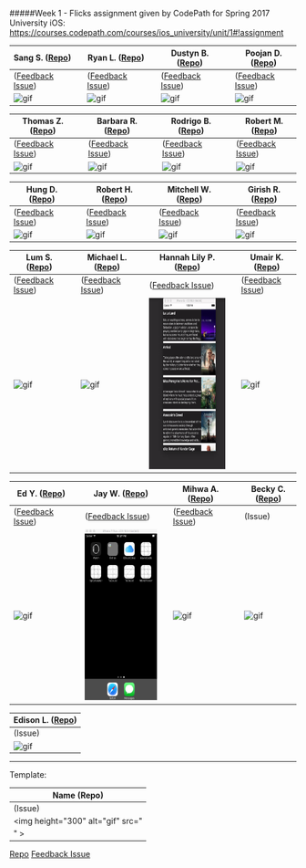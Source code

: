 #####Week 1 - Flicks assignment given by CodePath for Spring 2017 University iOS:
https://courses.codepath.com/courses/ios_university/unit/1#!assignment

| Sang S. ([Repo](https://github.com/SangSaephan/CodePath-Flicks)) | | Ryan L. ([Repo](https://github.com/ryanliszewski/Flickster)) | | Dustyn B. ([Repo](https://github.com/dustynaugust/MovieViewer)) | | Poojan D. ([Repo](https://github.com/pdave-sfsu/Flicks)) | 
| ---------------------------- | ---------------------------- | ---------------------------- | ---------------------------- | ---------------------------- |  ---------------------------- | ---------------------------- | 
| ([Feedback Issue](https://github.com/SangSaephan/CodePath-Flicks/issues/1)) | | ([Feedback Issue](https://github.com/ryanliszewski/Flickster/issues/1)) | | ([Feedback Issue](https://github.com/dustynaugust/MovieViewer/issues/1)) | | ([Feedback Issue](https://github.com/pdave-sfsu/Flicks/issues/1)) | 
| <img height="300" alt="gif" src="https://github.com/SangSaephan/CodePath-Flicks/blob/master/Flicks.gif" > | | <img height="300" alt="gif" src="http://i.imgur.com/svbJW2X.gif?raw=true" > | | <img height="300" alt="gif" src="https://github.com/dustynaugust/MovieViewer/blob/master/movieViewerWalkthrough.gif" > | | <img height="300" alt="gif" src="https://github.com/pdave-sfsu/Flicks/blob/master/FlicksGIF.gif" > |


| Thomas Z. ([Repo](https://github.com/thomashzhu/MovieViewer)) | | Barbara R. ([Repo](https://github.com/ristau/Flicks_Basic)) | | Rodrigo B. ([Repo](https://github.com/rodrigobell/movie-viewer)) | | Robert M. ([Repo](https://github.com/squeakyheatr/Flicks)) | 
| ---------------------------- | ---------------------------- | ---------------------------- | ---------------------------- | ---------------------------- |  ---------------------------- | ---------------------------- | 
| ([Feedback Issue](https://github.com/thomashzhu/MovieViewer/issues/1)) | | ([Feedback Issue](https://github.com/ristau/Flicks_Basic/issues/1)) | | ([Feedback Issue](https://github.com/rodrigobell/movie-viewer/issues/1)) | | ([Feedback Issue](https://github.com/squeakyheatr/Flicks/issues/1#issuecomment-279632168)) |
| <img height="300" alt="gif" src="http://i.imgur.com/ss0QmSO.gif" > | | <img height="300" alt="gif" src="http://i.imgur.com/1ILoTdM.gif" > | | <img height="300" alt="gif" src="https://github.com/rodrigobell/movie-viewer/blob/master/demo1.gif" > | | <img height="300" alt="gif" src="http://imgur.com/s3Jr7gQ.gif" > |


| Hung D. ([Repo](https://github.com/IamHungDo/TopMovies)) | | Robert H. ([Repo](https://github.com/luckyx1/flicks)) | | Mitchell W. ([Repo](https://github.com/mitcho426/MovieViewer)) | | Girish R. ([Repo](https://github.com/GirishRawat/CodePath-Week-1-Flix)) | 
| ---------------------------- | ---------------------------- | ---------------------------- | ---------------------------- | ---------------------------- |  ---------------------------- | ---------------------------- | 
| ([Feedback Issue](https://github.com/IamHungDo/Flicks/issues/1)) | | ([Feedback Issue](https://github.com/luckyx1/flicks/issues/1)) | | ([Feedback Issue](https://github.com/mitcho426/MovieViewer/issues/1)) | | ([Feedback Issue](https://github.com/GirishRawat/CodePath-Week-1-Flix/issues/1)) |
| <img height="300" alt="gif" src="http://imgur.com/JNPAym9.gif" > |  | <img height="300" alt="gif" src="http://i.imgur.com/ieZdLHr.gif" > |  | <img height="300" alt="gif" src="http://imgur.com/iO69oQM.gif" > |  | <img height="300" alt="gif" src="http://i.imgur.com/GG8NFlL.gif" > |


| Lum S. ([Repo](https://github.com/LumSt/Top-Movies-App)) | | Michael L. ([Repo](https://github.com/MiLeung/Flicks)) | | Hannah Lily P. ([Repo](https://github.com/hlpostman/Flicks)) | | Umair K. ([Repo](https://github.com/mumairk/Flicker)) | 
| ---------------------------- | ---------------------------- | ---------------------------- | ---------------------------- | ---------------------------- |  ---------------------------- | ---------------------------- | 
| ([Feedback Issue](https://github.com/LumSt/Top-Movies-App/issues/1)) | | ([Feedback Issue]()) | | ([Feedback Issue](https://github.com/hlpostman/Flicks/issues/1)) | | ([Feedback Issue]()) |
| <img height="300" alt="gif" src="http://imgur.com/N39BimD.gif" > | | <img height="300" alt="gif" src="https://media.giphy.com/media/d3mmZpIpxaviFWcU/giphy.gif" > | | <img height="300" alt="gif" src="https://github.com/hlpostman/Flicks/blob/master/Flicks_Video_WalkThrough.gif" > | | <img height="300" alt="gif" src="http://i.imgur.com/COpiiVA.gif" > |


| Ed Y. ([Repo](https://github.com/edwinyoung/flickster)) | | Jay W. ([Repo](https://github.com/Jayywong/Flicks-iOS)) | | Mihwa A. ([Repo](https://github.com/mhsmile/MovieView)) | | Becky C. ([Repo](https://github.com/beckychan92/Flicks-final)) | 
| ---------------------------- | ---------------------------- | ---------------------------- | ---------------------------- | ---------------------------- |  ---------------------------- | ---------------------------- | 
| ([Feedback Issue](https://github.com/edwinyoung/flickster/issues/1#issuecomment-277614630)) | | ([Feedback Issue](https://github.com/Jayywong/Flicks-iOS/issues/1)) | | ([Feedback Issue](https://github.com/mhsmile/MovieView/issues/1)) | | (Issue) |
| <img height="300" alt="gif" src="http://i.imgur.com/D8D5BHs.gif" > | | <img height="300" alt="gif" src="https://github.com/Jayywong/Flicks-iOS/blob/master/flicks.gif" > | | <img height="300" alt="gif" src="http://i.imgur.com/fbTpkLL.gif" > | | <img height="300" alt="gif" src="http://i.imgur.com/kc9w0c5.gif" > |


| Edison L. ([Repo](https://github.com/elam3/Flicks)) | 
| ---------------------------- | 
| (Issue) |
| <img height="300" alt="gif" src="http://i.imgur.com/zOLQaLf.gif" > |


---
Template:

| Name (Repo) | 
| ---------------------------- | 
| (Issue) |
| <img height="300" alt="gif" src="
" > |

[Repo]()
[Feedback Issue]()
